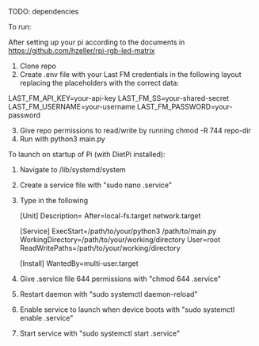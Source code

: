TODO: dependencies

To run:

After setting up your pi according to the documents in https://github.com/hzeller/rpi-rgb-led-matrix

1. Clone repo
2. Create .env file with your Last FM credentials in the following layout replacing the placeholders with the correct data:

LAST_FM_API_KEY=your-api-key
LAST_FM_SS=your-shared-secret
LAST_FM_USERNAME=your-username
LAST_FM_PASSWORD=your-password

3. Give repo permissions to read/write by running chmod -R 744 repo-dir
4. Run with python3 main.py


To launch on startup of Pi (with DietPi installed):

1. Navigate to /lib/systemd/system
2. Create a service file with "sudo nano <your-name>.service"
3. Type in the following
   
    [Unit]
    Description=<your-description>
    After=local-fs.target network.target
    
    [Service]
    ExecStart=/path/to/your/python3 /path/to/main.py
    WorkingDirectory=/path/to/your/working/directory
    User=root
    ReadWritePaths=/path/to/your/working/directory

    [Install]
    WantedBy=multi-user.target

4. Give .service file 644 permissions with "chmod 644 <your-service-name>.service"
5. Restart daemon with "sudo systemctl daemon-reload"
6. Enable service to launch when device boots with "sudo systemctl enable <your-service-name>.service"
7. Start service with "sudo systemctl start <your-service-name>.service"
